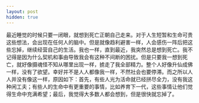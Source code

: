 ```yaml
---
layout: post
hidden: true
---
```


最近睡觉的时候只要一闭眼，就想到死亡正朝自己走来。对于人生短暂和生命可贵这些想法，会出现在任何人的脑中。但是就像趋利避害一样，人会感伤一阵后把这些忘掉，继续经营自己的生活。我也一样，直到最近，我突然总是想到死亡。我不记得是因为什么契机和事由导致我会有这种不间断的困扰。但是只要我一想到死亡，就好像摄魂怪不知从哪里出现一样，掳走了我全部精力。整个人好像升仙成佛一样，没有了欲望。幸好并不是人人都像我一样，不然社会也要停滞。而之所以人人并没有像这一样，原因如下：首先，有些人光为活命就已经拼尽全力，没有我这种闲工夫；有些人的生命中有更重要的事情，比如养育下一代，这些事情让他们觉得生命中充满希望；最后，我觉得大多数人都会想到，但是很快就忘掉了。
